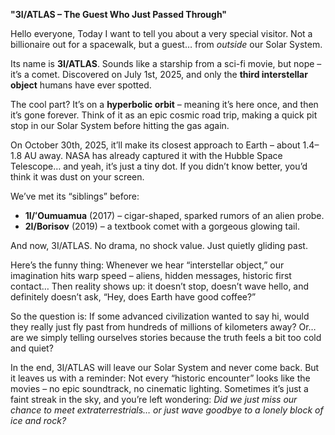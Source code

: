 **"3I/ATLAS – The Guest Who Just Passed Through"**

Hello everyone,
Today I want to tell you about a very special visitor. Not a billionaire out for a spacewalk, but a guest… from *outside* our Solar System.

Its name is **3I/ATLAS**. Sounds like a starship from a sci-fi movie, but nope – it’s a comet. Discovered on July 1st, 2025, and only the **third interstellar object** humans have ever spotted.

The cool part? It’s on a **hyperbolic orbit** – meaning it’s here once, and then it’s gone forever. Think of it as an epic cosmic road trip, making a quick pit stop in our Solar System before hitting the gas again.

On October 30th, 2025, it’ll make its closest approach to Earth – about 1.4–1.8 AU away. NASA has already captured it with the Hubble Space Telescope… and yeah, it’s just a tiny dot. If you didn’t know better, you’d think it was dust on your screen.

We’ve met its “siblings” before:

* **1I/ʻOumuamua** (2017) – cigar-shaped, sparked rumors of an alien probe.
* **2I/Borisov** (2019) – a textbook comet with a gorgeous glowing tail.

And now, 3I/ATLAS. No drama, no shock value. Just quietly gliding past.

Here’s the funny thing:
Whenever we hear “interstellar object,” our imagination hits warp speed – aliens, hidden messages, historic first contact…
Then reality shows up: it doesn’t stop, doesn’t wave hello, and definitely doesn’t ask, “Hey, does Earth have good coffee?”

So the question is:
If some advanced civilization wanted to say hi, would they really just fly past from hundreds of millions of kilometers away?
Or… are we simply telling ourselves stories because the truth feels a bit too cold and quiet?

In the end, 3I/ATLAS will leave our Solar System and never come back. But it leaves us with a reminder:
Not every “historic encounter” looks like the movies – no epic soundtrack, no cinematic lighting.
Sometimes it’s just a faint streak in the sky, and you’re left wondering:
*Did we just miss our chance to meet extraterrestrials… or just wave goodbye to a lonely block of ice and rock?*
